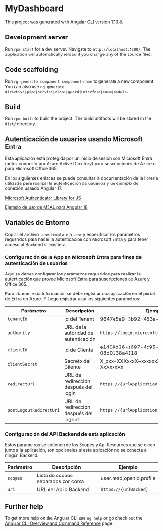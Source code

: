 # MyDashboard

This project was generated with [Angular CLI](https://github.com/angular/angular-cli) version 17.3.8.

## Development server

Run `npm start` for a dev server. Navigate to `http://localhost:4200/`. The application will automatically reload if you change any of the source files.

## Code scaffolding

Run `ng generate component component-name` to generate a new component. You can also use `ng generate directive|pipe|service|class|guard|interface|enum|module`.

## Build

Run `npm build` to build the project. The build artifacts will be stored in the `dist/` directory.

## Autenticación de usuarios usando Microsoft Entra

Esta aplicación está protegida por un inicio de sesión con Microsoft Entra (antes conocido por Azure Active Directory) para suscripciones de Azure o para Microsoft Office 365.

En los siguientes enlaces se puede consultar la documentación de la librería utilizada para realizar la autenticación de usuarios y un ejemplo de conexión usando Angular 17.

[Microsoft Authenticator Library for JS](https://github.com/AzureAD/microsoft-authentication-library-for-js/tree/msal-lts/lib/msal-angular)

[Ejemplo de uso de MSAL para Angular 18](https://github.com/AzureAD/microsoft-authentication-library-for-js/tree/dev/samples/msal-angular-v3-samples/angular18-standalone-sample)

## Variables de Entorno

Copiar el archivo `.env.template` a `.env` y especificar los parametros requeridos para hacer la autenticación con Microsoft Entra y para tener acceso al Backend si existiera.

### Configuración de la App en Microsoft Entra para fines de autenticación de usuarios

Aquí se deben configurar los parámetros requeridos para realizar la autenticación que provee Microsoft Entra para suscripciones de Azure y Office 365.

Para obtener esta información se debe registrar una aplicación en el portal de Entra en Azure. Y luego registrar aquí los siguientes parámetros:

| Parámetro              | Descripción                           | Ejemplo                                             |
|------------------------|---------------------------------------|-----------------------------------------------------|
| `tenantId`             | Id del Tenant                         | 9647e5e9-3b92-453a-a036-a5ad6bfd9e95                |
| `authority`            | URL de la autoridad de autenticación  | `https://login.microsoftonline.com/{tenantId}`      |
| `clientId`             | Id de Cliente                         | e1409d36-a697-4c95-82f9-08d0138a4118                |
| `clientSecret`         | Secreto del Cliente                   | X_xxx~XXXxxxX~xxxxxxXXXxxxxXxxxx-XxXxxxXx           |
| `redirectUri`          | URL de redirección después del login  | `https://{urlApplication}`                          |
| `postLogoutRedirectUri`| URL de redirección después del logout | `https://{urlApplication}/login`                    |

### Configuración del API Backend de esta aplicación

Estos parametros se obtienen de los Scopes y Api Resources que se crean junto a la aplicación, son opcionales si esta aplicación no se conecta a ningún Backend.

| Parámetro              | Descripción                           | Ejemplo                                             |
|------------------------|---------------------------------------|-----------------------------------------------------|
| `scopes`               | Lista de scopes separados por coma    | user.read,openid,profile                            |
| `uri`                  | URL del Api o Backend                 | `https://{urlBacked}`                               |

## Further help

To get more help on the Angular CLI use `ng help` or go check out the [Angular CLI Overview and Command Reference](https://angular.io/cli) page.
